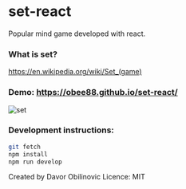 # set-react

Popular mind game developed with react. 

### What is set?
https://en.wikipedia.org/wiki/Set_(game)

### Demo: https://obee88.github.io/set-react/

![set](https://cloud.githubusercontent.com/assets/4610139/22471853/ed70dbc2-e7d3-11e6-8c48-68203932d195.png)

### Development instructions:

``` bash
git fetch
npm install
npm run develop
```

Created by Davor Obilinovic
Licence: MIT
